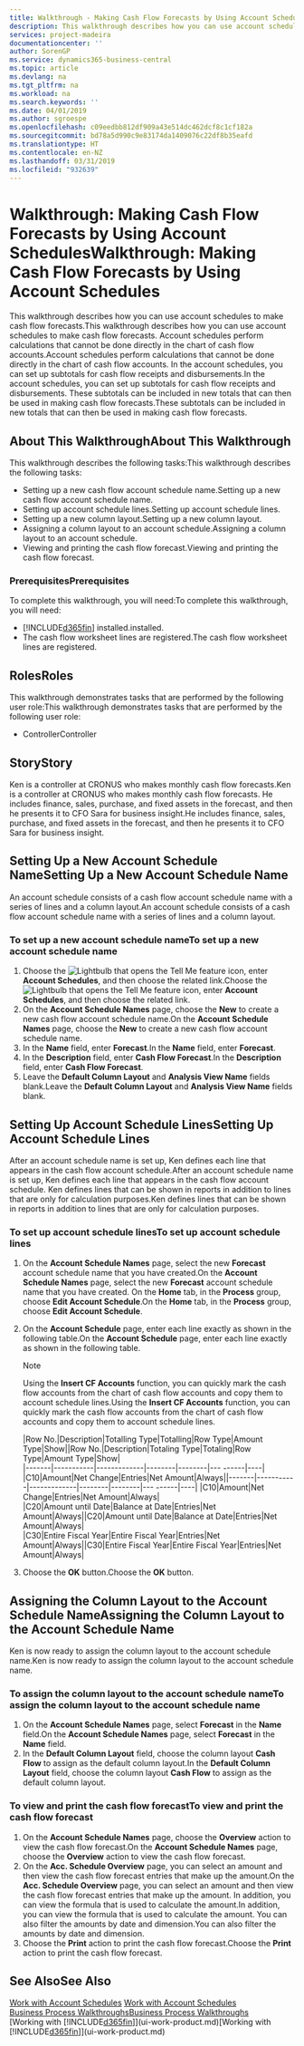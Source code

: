 ```yaml
---
title: Walkthrough - Making Cash Flow Forecasts by Using Account Schedules | Microsoft Docs
description: This walkthrough describes how you can use account schedules to make cash flow forecasts. Account schedules perform calculations that cannot be done directly in the chart of cash flow accounts. In the account schedules, you can set up subtotals for cash flow receipts and disbursements. These subtotals can be included in new totals that can then be used in making cash flow forecasts.
services: project-madeira
documentationcenter: ''
author: SorenGP
ms.service: dynamics365-business-central
ms.topic: article
ms.devlang: na
ms.tgt_pltfrm: na
ms.workload: na
ms.search.keywords: ''
ms.date: 04/01/2019
ms.author: sgroespe
ms.openlocfilehash: c09eedbb812df909a43e514dc462dcf8c1cf182a
ms.sourcegitcommit: bd78a5d990c9e83174da1409076c22df8b35eafd
ms.translationtype: HT
ms.contentlocale: en-NZ
ms.lasthandoff: 03/31/2019
ms.locfileid: "932639"
---
```

# <a name="walkthrough-making-cash-flow-forecasts-by-using-account-schedules"></a><span data-ttu-id="87ea9-106">Walkthrough: Making Cash Flow Forecasts by Using Account Schedules</span><span class="sxs-lookup"><span data-stu-id="87ea9-106">Walkthrough: Making Cash Flow Forecasts by Using Account Schedules</span></span>
<span data-ttu-id="87ea9-107">This walkthrough describes how you can use account schedules to make cash flow forecasts.</span><span class="sxs-lookup"><span data-stu-id="87ea9-107">This walkthrough describes how you can use account schedules to make cash flow forecasts.</span></span> <span data-ttu-id="87ea9-108">Account schedules perform calculations that cannot be done directly in the chart of cash flow accounts.</span><span class="sxs-lookup"><span data-stu-id="87ea9-108">Account schedules perform calculations that cannot be done directly in the chart of cash flow accounts.</span></span> <span data-ttu-id="87ea9-109">In the account schedules, you can set up subtotals for cash flow receipts and disbursements.</span><span class="sxs-lookup"><span data-stu-id="87ea9-109">In the account schedules, you can set up subtotals for cash flow receipts and disbursements.</span></span> <span data-ttu-id="87ea9-110">These subtotals can be included in new totals that can then be used in making cash flow forecasts.</span><span class="sxs-lookup"><span data-stu-id="87ea9-110">These subtotals can be included in new totals that can then be used in making cash flow forecasts.</span></span>  

## <a name="about-this-walkthrough"></a><span data-ttu-id="87ea9-111">About This Walkthrough</span><span class="sxs-lookup"><span data-stu-id="87ea9-111">About This Walkthrough</span></span>  
<span data-ttu-id="87ea9-112">This walkthrough describes the following tasks:</span><span class="sxs-lookup"><span data-stu-id="87ea9-112">This walkthrough describes the following tasks:</span></span>  

- <span data-ttu-id="87ea9-113">Setting up a new cash flow account schedule name.</span><span class="sxs-lookup"><span data-stu-id="87ea9-113">Setting up a new cash flow account schedule name.</span></span>  
- <span data-ttu-id="87ea9-114">Setting up account schedule lines.</span><span class="sxs-lookup"><span data-stu-id="87ea9-114">Setting up account schedule lines.</span></span>  
- <span data-ttu-id="87ea9-115">Setting up a new column layout.</span><span class="sxs-lookup"><span data-stu-id="87ea9-115">Setting up a new column layout.</span></span>  
- <span data-ttu-id="87ea9-116">Assigning a column layout to an account schedule.</span><span class="sxs-lookup"><span data-stu-id="87ea9-116">Assigning a column layout to an account schedule.</span></span>  
- <span data-ttu-id="87ea9-117">Viewing and printing the cash flow forecast.</span><span class="sxs-lookup"><span data-stu-id="87ea9-117">Viewing and printing the cash flow forecast.</span></span>  

### <a name="prerequisites"></a><span data-ttu-id="87ea9-118">Prerequisites</span><span class="sxs-lookup"><span data-stu-id="87ea9-118">Prerequisites</span></span>  
<span data-ttu-id="87ea9-119">To complete this walkthrough, you will need:</span><span class="sxs-lookup"><span data-stu-id="87ea9-119">To complete this walkthrough, you will need:</span></span>  

- [!INCLUDE[d365fin](includes/d365fin_md.md)] <span data-ttu-id="87ea9-120">installed.</span><span class="sxs-lookup"><span data-stu-id="87ea9-120">installed.</span></span>  
- <span data-ttu-id="87ea9-121">The cash flow worksheet lines are registered.</span><span class="sxs-lookup"><span data-stu-id="87ea9-121">The cash flow worksheet lines are registered.</span></span>  

## <a name="roles"></a><span data-ttu-id="87ea9-122">Roles</span><span class="sxs-lookup"><span data-stu-id="87ea9-122">Roles</span></span>  
<span data-ttu-id="87ea9-123">This walkthrough demonstrates tasks that are performed by the following user role:</span><span class="sxs-lookup"><span data-stu-id="87ea9-123">This walkthrough demonstrates tasks that are performed by the following user role:</span></span>  

- <span data-ttu-id="87ea9-124">Controller</span><span class="sxs-lookup"><span data-stu-id="87ea9-124">Controller</span></span>  

## <a name="story"></a><span data-ttu-id="87ea9-125">Story</span><span class="sxs-lookup"><span data-stu-id="87ea9-125">Story</span></span>  
<span data-ttu-id="87ea9-126">Ken is a controller at CRONUS who makes monthly cash flow forecasts.</span><span class="sxs-lookup"><span data-stu-id="87ea9-126">Ken is a controller at CRONUS who makes monthly cash flow forecasts.</span></span> <span data-ttu-id="87ea9-127">He includes finance, sales, purchase, and fixed assets in the forecast, and then he presents it to CFO Sara for business insight.</span><span class="sxs-lookup"><span data-stu-id="87ea9-127">He includes finance, sales, purchase, and fixed assets in the forecast, and then he presents it to CFO Sara for business insight.</span></span>  

## <a name="setting-up-a-new-account-schedule-name"></a><span data-ttu-id="87ea9-128">Setting Up a New Account Schedule Name</span><span class="sxs-lookup"><span data-stu-id="87ea9-128">Setting Up a New Account Schedule Name</span></span>  
<span data-ttu-id="87ea9-129">An account schedule consists of a cash flow account schedule name with a series of lines and a column layout.</span><span class="sxs-lookup"><span data-stu-id="87ea9-129">An account schedule consists of a cash flow account schedule name with a series of lines and a column layout.</span></span>  

### <a name="to-set-up-a-new-account-schedule-name"></a><span data-ttu-id="87ea9-130">To set up a new account schedule name</span><span class="sxs-lookup"><span data-stu-id="87ea9-130">To set up a new account schedule name</span></span>  

1.  <span data-ttu-id="87ea9-131">Choose the ![Lightbulb that opens the Tell Me feature](media/ui-search/search_small.png "Tell me what you want to do") icon, enter **Account Schedules**, and then choose the related link.</span><span class="sxs-lookup"><span data-stu-id="87ea9-131">Choose the ![Lightbulb that opens the Tell Me feature](media/ui-search/search_small.png "Tell me what you want to do") icon, enter **Account Schedules**, and then choose the related link.</span></span>  
2.  <span data-ttu-id="87ea9-132">On the **Account Schedule Names** page, choose the **New** to create a new cash flow account schedule name.</span><span class="sxs-lookup"><span data-stu-id="87ea9-132">On the **Account Schedule Names** page, choose the **New** to create a new cash flow account schedule name.</span></span>  
3.  <span data-ttu-id="87ea9-133">In the **Name** field, enter **Forecast**.</span><span class="sxs-lookup"><span data-stu-id="87ea9-133">In the **Name** field, enter **Forecast**.</span></span>  
4.  <span data-ttu-id="87ea9-134">In the **Description** field, enter **Cash Flow Forecast**.</span><span class="sxs-lookup"><span data-stu-id="87ea9-134">In the **Description** field, enter **Cash Flow Forecast**.</span></span>  
5.  <span data-ttu-id="87ea9-135">Leave the **Default Column Layout** and **Analysis View Name** fields blank.</span><span class="sxs-lookup"><span data-stu-id="87ea9-135">Leave the **Default Column Layout** and **Analysis View Name** fields blank.</span></span>  

## <a name="setting-up-account-schedule-lines"></a><span data-ttu-id="87ea9-136">Setting Up Account Schedule Lines</span><span class="sxs-lookup"><span data-stu-id="87ea9-136">Setting Up Account Schedule Lines</span></span>  
<span data-ttu-id="87ea9-137">After an account schedule name is set up, Ken defines each line that appears in the cash flow account schedule.</span><span class="sxs-lookup"><span data-stu-id="87ea9-137">After an account schedule name is set up, Ken defines each line that appears in the cash flow account schedule.</span></span> <span data-ttu-id="87ea9-138">Ken defines lines that can be shown in reports in addition to lines that are only for calculation purposes.</span><span class="sxs-lookup"><span data-stu-id="87ea9-138">Ken defines lines that can be shown in reports in addition to lines that are only for calculation purposes.</span></span>  

### <a name="to-set-up-account-schedule-lines"></a><span data-ttu-id="87ea9-139">To set up account schedule lines</span><span class="sxs-lookup"><span data-stu-id="87ea9-139">To set up account schedule lines</span></span>  

1.  <span data-ttu-id="87ea9-140">On the **Account Schedule Names** page, select the new **Forecast** account schedule name that you have created.</span><span class="sxs-lookup"><span data-stu-id="87ea9-140">On the **Account Schedule Names** page, select the new **Forecast** account schedule name that you have created.</span></span> <span data-ttu-id="87ea9-141">On the **Home** tab, in the **Process** group, choose **Edit Account Schedule**.</span><span class="sxs-lookup"><span data-stu-id="87ea9-141">On the **Home** tab, in the **Process** group, choose **Edit Account Schedule**.</span></span>  
2.  <span data-ttu-id="87ea9-142">On the **Account Schedule** page, enter each line exactly as shown in the following table.</span><span class="sxs-lookup"><span data-stu-id="87ea9-142">On the **Account Schedule** page, enter each line exactly as shown in the following table.</span></span>  

    > [!NOTE]  
    >  <span data-ttu-id="87ea9-143">Using the **Insert CF Accounts** function, you can quickly mark the cash flow accounts from the chart of cash flow accounts and copy them to account schedule lines.</span><span class="sxs-lookup"><span data-stu-id="87ea9-143">Using the **Insert CF Accounts** function, you can quickly mark the cash flow accounts from the chart of cash flow accounts and copy them to account schedule lines.</span></span>  

    <span data-ttu-id="87ea9-144">|Row No.|Description|Totalling Type|Totalling|Row Type|Amount Type|Show|</span><span class="sxs-lookup"><span data-stu-id="87ea9-144">|Row No.|Description|Totaling Type|Totaling|Row Type|Amount Type|Show|</span></span>  
    <span data-ttu-id="87ea9-145">|-------|-----------|-------------|--------|--------|---  ------|----| |C10|Amount|Net Change|Entries|Net Amount|Always|</span><span class="sxs-lookup"><span data-stu-id="87ea9-145">|-------|-----------|-------------|--------|--------|---  ------|----| |C10|Amount|Net Change|Entries|Net Amount|Always|</span></span>  
    <span data-ttu-id="87ea9-146">|C20|Amount until Date|Balance at Date|Entries|Net Amount|Always|</span><span class="sxs-lookup"><span data-stu-id="87ea9-146">|C20|Amount until Date|Balance at Date|Entries|Net Amount|Always|</span></span>  
    <span data-ttu-id="87ea9-147">|C30|Entire Fiscal Year|Entire Fiscal Year|Entries|Net Amount|Always|</span><span class="sxs-lookup"><span data-stu-id="87ea9-147">|C30|Entire Fiscal Year|Entire Fiscal Year|Entries|Net Amount|Always|</span></span>  

4.  <span data-ttu-id="87ea9-148">Choose the **OK** button.</span><span class="sxs-lookup"><span data-stu-id="87ea9-148">Choose the **OK** button.</span></span>  

## <a name="assigning-the-column-layout-to-the-account-schedule-name"></a><span data-ttu-id="87ea9-149">Assigning the Column Layout to the Account Schedule Name</span><span class="sxs-lookup"><span data-stu-id="87ea9-149">Assigning the Column Layout to the Account Schedule Name</span></span>  
<span data-ttu-id="87ea9-150">Ken is now ready to assign the column layout to the account schedule name.</span><span class="sxs-lookup"><span data-stu-id="87ea9-150">Ken is now ready to assign the column layout to the account schedule name.</span></span>  

### <a name="to-assign-the-column-layout-to-the-account-schedule-name"></a><span data-ttu-id="87ea9-151">To assign the column layout to the account schedule name</span><span class="sxs-lookup"><span data-stu-id="87ea9-151">To assign the column layout to the account schedule name</span></span>  

1.  <span data-ttu-id="87ea9-152">On the **Account Schedule Names** page, select **Forecast** in the **Name** field.</span><span class="sxs-lookup"><span data-stu-id="87ea9-152">On the **Account Schedule Names** page, select **Forecast** in the **Name** field.</span></span>  
2.  <span data-ttu-id="87ea9-153">In the **Default Column Layout** field, choose the column layout **Cash Flow** to assign as the default column layout.</span><span class="sxs-lookup"><span data-stu-id="87ea9-153">In the **Default Column Layout** field, choose the column layout **Cash Flow** to assign as the default column layout.</span></span>  

### <a name="to-view-and-print-the-cash-flow-forecast"></a><span data-ttu-id="87ea9-154">To view and print the cash flow forecast</span><span class="sxs-lookup"><span data-stu-id="87ea9-154">To view and print the cash flow forecast</span></span>  
1.  <span data-ttu-id="87ea9-155">On the **Account Schedule Names** page, choose the **Overview** action to view the cash flow forecast.</span><span class="sxs-lookup"><span data-stu-id="87ea9-155">On the **Account Schedule Names** page, choose the **Overview** action to view the cash flow forecast.</span></span>  
2.  <span data-ttu-id="87ea9-156">On the **Acc. Schedule Overview** page, you can select an amount and then view the cash flow forecast entries that make up the amount.</span><span class="sxs-lookup"><span data-stu-id="87ea9-156">On the **Acc. Schedule Overview** page, you can select an amount and then view the cash flow forecast entries that make up the amount.</span></span> <span data-ttu-id="87ea9-157">In addition, you can view the formula that is used to calculate the amount.</span><span class="sxs-lookup"><span data-stu-id="87ea9-157">In addition, you can view the formula that is used to calculate the amount.</span></span> <span data-ttu-id="87ea9-158">You can also filter the amounts by date and dimension.</span><span class="sxs-lookup"><span data-stu-id="87ea9-158">You can also filter the amounts by date and dimension.</span></span>  
3.  <span data-ttu-id="87ea9-159">Choose the **Print** action to print the cash flow forecast.</span><span class="sxs-lookup"><span data-stu-id="87ea9-159">Choose the **Print** action to print the cash flow forecast.</span></span>  

## <a name="see-also"></a><span data-ttu-id="87ea9-160">See Also</span><span class="sxs-lookup"><span data-stu-id="87ea9-160">See Also</span></span>  
 <span data-ttu-id="87ea9-161">[Work with Account Schedules](bi-how-work-account-schedule.md) </span><span class="sxs-lookup"><span data-stu-id="87ea9-161">[Work with Account Schedules](bi-how-work-account-schedule.md) </span></span>  
 [<span data-ttu-id="87ea9-162">Business Process Walkthroughs</span><span class="sxs-lookup"><span data-stu-id="87ea9-162">Business Process Walkthroughs</span></span>](walkthrough-business-process-walkthroughs.md)  
 <span data-ttu-id="87ea9-163">[Working with [!INCLUDE[d365fin](includes/d365fin_md.md)]](ui-work-product.md)</span><span class="sxs-lookup"><span data-stu-id="87ea9-163">[Working with [!INCLUDE[d365fin](includes/d365fin_md.md)]](ui-work-product.md)</span></span>
